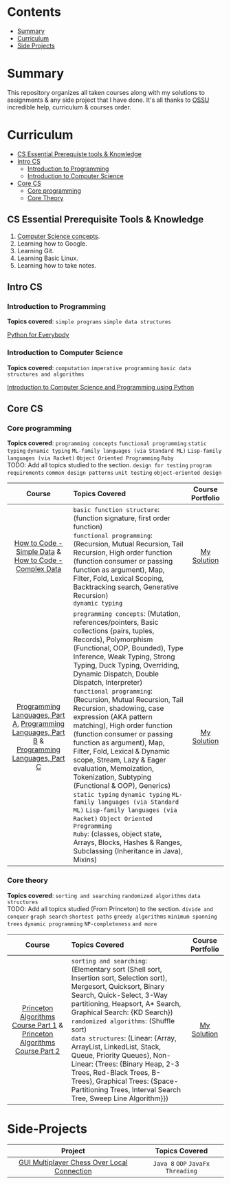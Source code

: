 # Contents

- [Summary](#summary)
- [Curriculum](#curriculum)
- [Side Projects](#Side-Projects)

# Summary

This repository organizes all taken courses along with my solutions to assignments & any side project that I have done. It's all thanks to [OSSU](https://github.com/ossu/computer-science) incredible help, curriculum & courses order.

# Curriculum

- [CS Essential Prerequiste tools & Knowledge](<#CS Essential Prerequiste Tools & Knowledge>)
- [Intro CS](#intro-cs)
  - [Introduction to Programming](#introduction-to-programming)
  - [Introduction to Computer Science](#introduction-to-computer-science)
- [Core CS](#core-cs)
  - [Core programming](#core-programming)
  - [Core Theory](#core-theory)

## CS Essential Prerequisite Tools & Knowledge

1. [Computer Science concepts](https://www.youtube.com/playlist?list=PLWKjhJtqVAbn5emQ3RRG8gEBqkhf_5vxD).
2. Learning how to Google.
3. Learning Git.
4. Learning Basic Linux.
5. Learning how to take notes.

## Intro CS

### Introduction to Programming

**Topics covered**:
`simple programs`
`simple data structures`

[Python for Everybody](https://www.py4e.com/lessons)

### Introduction to Computer Science

**Topics covered**:
`computation`
`imperative programming`
`basic data structures and algorithms`

[Introduction to Computer Science and Programming using Python](https://ocw.mit.edu/courses/electrical-engineering-and-computer-science/6-0001-introduction-to-computer-science-and-programming-in-python-fall-2016/)

## Core CS

### Core programming

**Topics covered**:
`programming concepts`
`functional programming`
`static typing`
`dynamic typing`
`ML-family languages (via Standard ML)`
`Lisp-family languages (via Racket)`
`Object Oriented Programming`
`Ruby`
<br>TODO: Add all topics studied to the section.
`design for testing`
`program requirements`
`common design patterns`
`unit testing`
`object-oriented design`

|Course|Topics Covered|Course Portfolio|
|:-:|:-|:-:|
|[How to Code - Simple Data](https://www.edx.org/course/how-to-code-simple-data) & [How to Code - Complex Data](https://www.edx.org/course/how-to-code-complex-data)|`basic function structure`: (function signature, first order function) <br>`functional programming`: (Recursion, Mutual Recursion, Tail Recursion, High order function (function consumer or passing function as argument), Map, Filter, Fold, Lexical Scoping, Backtracking search, Generative Recursion)  <br>`dynamic typing` |[My Solution](https://github.com/OmarShawky1/Course-How-To-Code-Data)|
|[Programming Languages, Part A](https://www.coursera.org/learn/programming-languages), [Programming Languages, Part B](https://www.coursera.org/learn/programming-languages-part-b) & [Programming Languages, Part C](https://www.coursera.org/learn/programming-languages-part-c)|`programming concepts`: (Mutation, references/pointers, Basic collections {pairs, tuples, Records), Polymorphism (Functional, OOP, Bounded), Type Inference,  Weak Typing, Strong Typing, Duck Typing, Overriding, Dynamic Dispatch, Double Dispatch, Interpreter) <br>`functional programming`: (Recursion, Mutual Recursion, Tail Recursion, shadowing, case expression (AKA pattern matching), High order function (function consumer or passing function as argument), Map, Filter, Fold, Lexical & Dynamic scope, Stream, Lazy & Eager evaluation, Memoization, Tokenization, Subtyping (Functional & OOP), Generics) <br>`static typing` `dynamic typing` `ML-family languages (via Standard ML)` `Lisp-family languages (via Racket)` `Object Oriented Programming` <br>`Ruby`: (classes, object state, Arrays, Blocks, Hashes & Ranges, Subclassing (Inheritance in Java), Mixins)| [My Solution](https://github.com/OmarShawky1/Course-Programming-Languages)|

### Core theory

**Topics covered**:
`sorting and searching`
`randomized algorithms`
`data structures`
<br>TODO: Add all topics studied (From Princeton) to the section.
`divide and conquer`
`graph search`
`shortest paths`
`greedy algorithms`
`minimum spanning trees`
`dynamic programming`
`NP-completeness`
`and more`

|Course|Topics Covered|Course Portfolio|
|:-:|:-|:-:|
|[Princeton Algorithms Course Part 1](https://www.coursera.org/learn/algorithms-part1) & [Princeton Algorithms Course Part 2](https://www.coursera.org/learn/algorithms-part2)|`sorting and searching`: (Elementary sort (Shell sort, Insertion sort, Selection sort), Mergesort, Quicksort, Binary Search, Quick-Select, 3-Way partitioning, Heapsort, A\* Search, Graphical Search: {KD Search}) <br>`randomized algorithms`: (Shuffle sort) <br>`data structures`: (Linear: {Array, ArrayList, LinkedList, Stack, Queue, Priority Queues}, Non-Linear: {Trees: {Binary Heap, 2-3 Trees, Red-Black Trees, B-Trees}, Graphical Trees: {Space-Partitioning Trees, Interval Search Tree, Sweep Line Algorithm}})|[My Solution](https://github.com/OmarShawky1/Course-Princeton-Algorithms-DS)|

# Side-Projects

|Project|Topics Covered|
|:-:|:-:|
|[GUI Multiplayer Chess Over Local Connection](https://github.com/OmarShawky1/Chess)|`Java 8` `OOP` `JavaFx` `Threading`|
